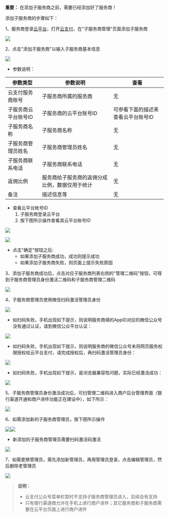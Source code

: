**重要：** 在添加子服务商之前，需要已经添加好了服务商！

添加子服务商的步骤如下：

1、服务商登录[云平台](/)，打开[云支付](http://console.tcecqpoc.fsphere.cn/cpay)，在"子服务商管理"页面添加子服务商

![](http://imgcache.tcecqpoc.fsphere.cn/image/mc.qcloudimg.com/static/img/9e720a22de4a093cd1d79cb0474a479f/image.png)

2、点击"添加子服务商"以输入子服务商基本信息

![](http://imgcache.tcecqpoc.fsphere.cn/image/mc.qcloudimg.com/static/img/202e0e16c891fb5e0603f294b052928d/image.png)

- 参数说明：

| 参数类型 | 参数说明 | 查看 |
|---------|---------|---------|
| 云支付服务商账号 | 子服务商所属的服务商 | 无 |
| 子服务商云平台账号ID| 子服务商的云平台账号ID | 可参看下面的描述来查看云平台账号ID |
| 子服务商名称| 子服务商名称| 无 |
| 子服务商管理员姓名| 子服务商管理员姓名| 无 |
| 子服务商联系电话| 子服务商联系电话| 无 |
| 返佣比例 | 服务商给子服务商的返佣分成比例，数据仅用于统计 | 无 |
| 备注 | 描述信息等 | 无 |

- 查看云平台账号ID
  1. 子服务商登录云平台
  2. 按下图所示操作查看其云平台账号ID

![](http://imgcache.tcecqpoc.fsphere.cn/image/main.qcloudimg.com/raw/a0d2f6d84604696552e75af6504e16c7.png)

![](http://imgcache.tcecqpoc.fsphere.cn/image/main.qcloudimg.com/raw/e13ad847821a5af345f3e05d9f97b060.png)

- 点击"确定"按钮之后:
  - 如果添加子服务商成功，成功则提示成功
  - 如果添加子服务商失败，则页面上提示失败原因

3、添加子服务商成功后，点击对应子服务商列表右侧的"管理二维码"按钮，可得到子服务商管理员身份激活二维码和子服务商管理二维码

![](http://imgcache.tcecqpoc.fsphere.cn/image/main.qcloudimg.com/raw/e94eab7771e3f68bda6594e9e0ea5726.png)

4、子服务商管理员使用微信扫码激活管理员身份

![](http://imgcache.tcecqpoc.fsphere.cn/image/mc.qcloudimg.com/static/img/b904b8f26731f585f4c23ce6242a4379/image.png)

- 如扫码失败，手机出现如下提示，则说明服务商填的AppID对应的微信公众号没有通过认证，请到微信公众平台认证：

![](http://imgcache.tcecqpoc.fsphere.cn/image/mc.qcloudimg.com/static/img/610a55beb2c1add93b3d0fb827ba38e6/image.png)

- 如扫码失败，手机出现如下提示，则说明服务商的微信公众号未将网页服务权限授权给云平台支付，请完成授权后，再扫码激活管理员身份：

![](http://imgcache.tcecqpoc.fsphere.cn/image/mc.qcloudimg.com/static/img/65505957a2cfbc0bade6b3afba1e7115/image.png)

- 如扫码失败，手机出现如下提示，是浏览器兼容性问题，实际已经激活成功：

![](http://imgcache.tcecqpoc.fsphere.cn/image/mc.qcloudimg.com/static/img/4c8b31a331bb6c26c68e630fa9b4e1f6/image.png)

5、子服务商管理员身份激活成功后，可扫管理二维码进入商户后台管理界面（银行渠道开通和商户进件功能正在建设中），如下所示：

![](http://imgcache.tcecqpoc.fsphere.cn/image/mc.qcloudimg.com/static/img/484838d2dc9d78a651d18fb64635f112/image.png)

6、如需添加新的子服务商管理员，按下图所示操作

![](http://imgcache.tcecqpoc.fsphere.cn/image/mc.qcloudimg.com/static/img/e5579ac6b0f1ecec8f6d256841818630/image.png)![](http://imgcache.tcecqpoc.fsphere.cn/image/mc.qcloudimg.com/static/img/8f6d7d05c526c8522b87d2a91aff52f4/image.png)

- 新添加的子服务商管理员需要扫码激活码激活

![](http://imgcache.tcecqpoc.fsphere.cn/image/mc.qcloudimg.com/static/img/29cd9410e69ad5e64f41ac08e19e7344/image.png)

7、如需更换管理员，需先添加新管理员，再用管理员登录，点击编辑管理员，然后删除老管理员

![](http://imgcache.tcecqpoc.fsphere.cn/image/mc.qcloudimg.com/static/img/c194319eb9634a2c7617382aee452e12/image.png)

>**说明**：
>
> * 云支付公众号菜单栏暂时不支持子服务商管理员进入，后续会有支持
> * 只有银行渠道商允许在手机上进行商户进件；其它服务商和子服务商需要在云平台页面上进行商户进件
